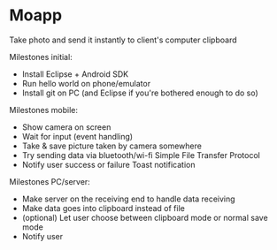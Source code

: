 Moapp
=====

Take photo and send it instantly to client's computer clipboard

Milestones initial:
- Install Eclipse + Android SDK
- Run hello world on phone/emulator
- Install git on PC (and Eclipse if you're bothered enough to do so)

Milestones mobile:
- Show camera on screen
- Wait for input (event handling)
- Take & save picture taken by camera somewhere
- Try sending data via bluetooth/wi-fi
		Simple File Transfer Protocol
- Notify user success or failure
		Toast notification

Milestones PC/server:
- Make server on the receiving end to handle data receiving
- Make data goes into clipboard instead of file
- (optional) Let user choose between clipboard mode or normal save mode
- Notify user